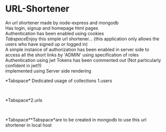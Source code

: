 # URL-Shortener
An url shortener made by node-express and mongodb
<br>
Has login, signup and homepage html pages
<br>
Authentication has been enabled using cookies 
<br>
*Tabspace*Enjoy this simple url shortener... (this application only allows the users who have signed up or logged in)
<br>
A simple instance of authorization has been enabled in server side to access all the short links by 'ADMIN' using specification of roles
<br>
Authentication using jwt Tokens has been commented out (Not particularly confident in jwt!!)
<br>
implemented using Server side rendering
<br>
<p>*Tabspace* Dedicated usage of collections 1.users </p>
<br>
<p>*Tabspace*2.urls</p>
<br>
<p>*Tabspace**Tabspace*are to be created in mongodb to use this url shortener in local host </p>
  
